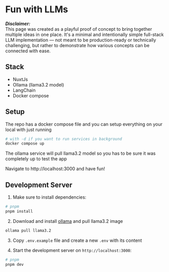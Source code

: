 # Fun with LLMs

**_Disclaimer:_** \
This page was created as a playful proof of concept to bring together multiple ideas in one place. It's a minimal and intentionally simple full-stack LLM implementation — not meant to be production-ready or technically challenging, but rather to demonstrate how various concepts can be connected with ease.

## Stack
* NuxtJs
* Ollama (llama3.2 model)
* LangChain
* Docker compose

## Setup

The repo has a docker compose file and you can setup everything on your local with just running
```bash
# with -d if you want to run services in background
docker compose up 
```
The ollama service will pull llama3.2 model so you has to be sure it was completely up to test the app

Navigate to http://localhost:3000 and have fun!

## Development Server

1. Make sure to install dependencies:

```bash
# pnpm
pnpm install
```

2. Download and install [ollama](https://ollama.com/) and pull llama3.2 image
```bash
ollama pull llama3.2
```

3. Copy `.env.example` file and create a new `.env` with its content

4. Start the development server on `http://localhost:3000`:

```bash
# pnpm
pnpm dev
```